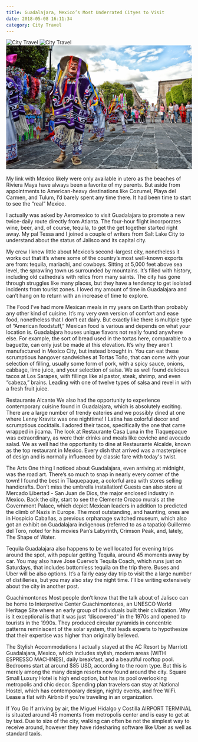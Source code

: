 ```yaml
---
title: Guadalajara, Mexico’s Most Underrated Cityes to Visit
date: 2018-05-08 16:11:34
category: City Travel
---
```


![City Travel](https://laughing-edison-ae72b1.netlify.com/content/images/2.jpeg)
![City Travel](https://laughing-edison-ae72b1.netlify.com/static/2.jpeg)
![City Travel](/static/2.jpeg)

My link with Mexico likely were only available in utero as the beaches of Riviera Maya have always been a favorite of my parents. But aside from appointments to American-heavy destinations like Cozumel, Playa del Carmen, and Tulum, I’d barely spent any time there. It had been time to start to see the “real” Mexico.

I actually was asked by Aeromexico to visit Guadalajara to promote a new twice-daily route directly from Atlanta. The four-hour flight incorporates wine, beer, and, of course, tequila, to get the get together started right away. My pal Tessa and I joined a couple of writers from Salt Lake City to understand about the status of Jalisco and its capital city.

My crew
I knew little about Mexico’s second-largest city, nonetheless it works out that it’s where some of the country’s most well-known exports are from: tequila, mariachi, and cowboys. Sitting at 5,000 feet above sea level, the sprawling town us surrounded by mountains. It’s filled with history, including old cathedrals with relics from many saints. The city has gone through struggles like many places, but they have a tendency to get isolated incidents from tourist zones. I loved my amount of time in Guadalajara and can’t hang on to return with an increase of time to explore.

The Food
I’ve had more Mexican meals in my years on Earth than probably any other kind of cuisine. It’s my very own version of comfort and ease food, nonetheless that I don’t eat dairy. But exactly like there is multiple type of “American foodstuff,” Mexican food is various and depends on what your location is. Guadalajara houses unique flavors not really found anywhere else. For example, the sort of bread used in the tortas here, comparable to a baguette, can only just be made at this elevation. It’s why they aren’t manufactured in Mexico City, but instead brought in. You can eat these scrumptious hangover sandwiches at Tortas Toño, that can come with your selection of filling, usually some form of pork, with a spicy sauce, onions, cabbage, lime juice, and your selection of salsa. We as well found delicious tacos at Los Sarapes, with fillings like al pastor, steak, shrimp, and even “cabeza,” brains. Leading with one of twelve types of salsa and revel in with a fresh fruit juice.

Restaurante Alcante
We also had the opportunity to experience contemporary cuisine found in Guadalajara, which is absolutely exciting. There are a large number of trendy eateries and we possibly dined at one where Lenny Kravitz was one nighttime! I Latina has colorful decor and scrumptious cocktails. I adored their tacos, specifically the one that came wrapped in jicama. The look at Restaurante Casa Luna in the Tlaquepaque was extraordinary, as were their drinks and meals like ceviche and avocado salad. We as well had the opportunity to dine at Restaurante Alcalde, known as the top restaurant in Mexico. Every dish that arrived was a masterpiece of design and is normally influenced by classic fare with today's twist.

The Arts
One thing I noticed about Guadalajara, even arriving at midnight, was the road art. There’s so much to snap in nearly every corner of the town! I found the best in Tlaquepaque, a colorful area with stores selling handicrafts. Don’t miss the umbrella installation! Guests can also store at Mercado Libertad - San Juan de Dios, the major enclosed industry in Mexico. Back the city, start to see the Clemente Orozco murals at the Government Palace, which depict Mexican leaders in addition to predicted the climb of Nazis in Europe. The most outstanding, and haunting, ones are in Hospicio Cabañas, a previous orphanage switched museum, which also got an exhibit on Guadalajara indigenous (referred to as a tapatio) Guillermo del Toro, noted for his movies Pan’s Labyrinth, Crimson Peak, and, lately, The Shape of Water.

Tequila
Guadalajara also happens to be well located for evening trips around the spot, with popular getting Tequila, around 45 moments away by car. You may also have Jose Cuervo’s Tequila Coach, which runs just on Saturdays, that includes bottomless tequila on the trip there. Buses and Uber will be also options. It’s a fairly easy day trip to visit the a large number of distilleries, but you may also stay the night time. I’ll be writing extensively about the city in another post.

Guachimontones
Most people don’t know that the talk about of Jalisco can be home to Interpretive Center Guachimontones, an UNESCO World Heritage Site where an early group of individuals built their civilization. Why is it exceptional is that it was just “discovered” in the 1970s and opened to tourists in the 1990s. They produced circular pyramids in concentric patterns reminiscent of the solar system, that leads experts to hypothesize that their expertise was higher than originally believed.

The Stylish Accommodations
I actually stayed at the AC Resort by Marriott Guadalajara, Mexico, which includes stylish, modern areas (WITH ESPRESSO MACHINES), daily breakfast, and a beautiful rooftop pool. Bedrooms start at around $85 USD, according to the room type. But this is merely among the many design resorts now found around the city. Square Small Luxury Hotel is high end option, but has its pool overlooking metropolis and chic decor. Spending plan travelers can stay at National Hostel, which has contemporary design, nightly events, and free WiFi. Lease a flat with Airbnb if you’re traveling in an organization.

If You Go
If arriving by air, the Miguel Hidalgo y Costilla AIRPORT TERMINAL is situated around 45 moments from metropolis center and is easy to get at by taxi. Due to size of the city, walking can often be not the simplest way to receive around, however they have ridesharing software like Uber as well as standard taxis.
